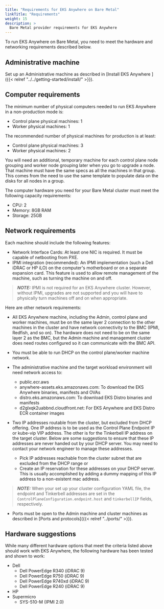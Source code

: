 ```yaml
---
title: "Requirements for EKS Anywhere on Bare Metal"
linkTitle: "Requirements"
weight: 15
description: >
  Bare Metal provider requirements for EKS Anywhere
---
```


To run EKS Anywhere on Bare Metal, you need to meet the hardware and networking requirements described below.


## Administrative machine

Set up an Administrative machine as described in [Install EKS Anywhere ]({{< relref "../../getting-started/install/" >}}).

## Computer requirements 

The minimum number of physical computers needed to run EKS Anywhere in a non-production mode is:

* Control plane physical machines: 1
* Worker physical machines: 1

The recommended number of physical machines for production is at least:

* Control plane physical machines: 3
* Worker physical machines: 2

You will need an additional, temporary machine for each control plane node grouping and worker node grouping later when you go to upgrade a node.
That machine must have the same specs as all the machines in that group.
This comes from the need to use the same template to populate data on the disks for all nodes in a group.

The computer hardware you need for your Bare Metal cluster must meet the following capacity requirements:

* CPU: 2
* Memory: 8GB RAM
* Storage: 25GB

## Network requirements

Each machine should include the following features:

* Network Interface Cards: At least one NIC is required. It must be capable of netbooting from PXE. 
* IPMI integration (recommended): An IPMI implementation (such a Dell iDRAC or HP iLO) on the computer's motherboard or on a separate expansion card. This feature is used to allow remote management of the machine, such as turning the machine on and off.

>**_NOTE:_** IPMI is not required for an EKS Anywhere cluster. However, without IPMI, upgrades are not supported and you will have to physically turn machines off and on when appropriate.

Here are other network requirements:

* All EKS Anywhere machine, including the Admin, control plane and worker machines, must be on the same layer 2 connection to the other machines in the cluster and have network connectivity to the BMC (IPMI, Redfish, and so on). The hardware does not need to be on the same layer 2 as the BMC, but the Admin machine and management cluster does need routes configured so it can communicate with the BMC API.

* You must be able to run DHCP on the control plane/worker machine network.

* The administrative machine and the target workload environment will need network access to:

  * public.ecr.aws
  * anywhere-assets.eks.amazonaws.com: To download the EKS Anywhere binaries, manifests and OVAs
  * distro.eks.amazonaws.com: To download EKS Distro binaries and manifests
  * d2glxqk2uabbnd.cloudfront.net: For EKS Anywhere and EKS Distro ECR container images

* Two IP addresses routable from the cluster, but excluded from DHCP offering. One IP address is to be used as the Control Plane Endpoint IP or kube-vip VIP address. The other is for the Tinkerbell IP address on the target cluster. Below are some suggestions to ensure that these IP addresses are never handed out by your DHCP server. You may need to contact your network engineer to manage these addresses.

  * Pick IP addresses reachable from the cluster subnet that are excluded from the DHCP range or
  * Create an IP reservation for these addresses on your DHCP server. This is usually accomplished by adding a dummy mapping of this IP address to a non-existent mac address.

>**_NOTE:_** When your set up your cluster configuration YAML file, the endpoint and Tinkerbell addresses are set in the `ControlPlaneConfiguration.endpoint.host` and `tinkerbellIP` fields, respectively.

* Ports must be open to the Admin machine and cluster machines as described in [Ports and protocols]({{< relref "../ports/" >}}).

## Hardware suggestions

While many different hardware options that meet the criteria listed above should work with EKS Anywhere, the following hardware has been tested and shown to work:

* Dell
  * Dell PowerEdge R340 (iDRAC 9)
  * Dell PowerEdge R750 (iDRAC 9)
  * Dell PowerEdge R740xd (iDRAC 9)
  * Dell PowerEdge R240 (iDRAC 9)
* HP
* Supermicro
  * SYS-510-M (IPMI 2.0)
